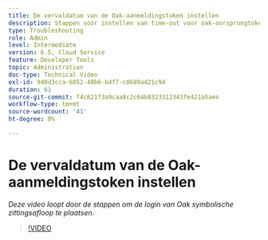 ```yaml
---
title: De vervaldatum van de Oak-aanmeldingstoken instellen
description: Stappen voor instellen van time-out voor oak-oorsprongtoken
type: Troubleshooting
role: Admin
level: Intermediate
version: 6.5, Cloud Service
feature: Developer Tools
topic: Administration
doc-type: Technical Video
exl-id: 940d3cca-6052-40b6-b4f7-c0689ad21c94
duration: 61
source-git-commit: f4c621f3a9caa8c2c64b8323312343fe421a5aee
workflow-type: tm+mt
source-wordcount: '41'
ht-degree: 0%

---
```


# De vervaldatum van de Oak-aanmeldingstoken instellen

*Deze video loopt door de stappen om de login van Oak symbolische zittingsafloop te plaatsen.*

>[!VIDEO](https://video.tv.adobe.com/v/335468?quality=12&learn=on)
